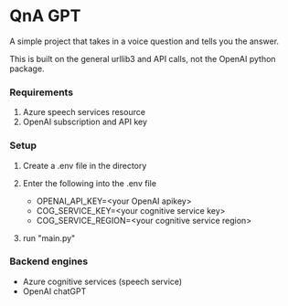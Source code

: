 # QnA GPT

A simple project that takes in a voice question and tells you the answer.

This is built on the general urllib3 and API calls, not the OpenAI python package. 

### Requirements

1. Azure speech services resource
2. OpenAI subscription and API key

### Setup

1. Create a .env file in the directory

2. Enter the following into the .env file

   - OPENAI_API_KEY=\<your OpenAI apikey>
   - COG_SERVICE_KEY=\<your cognitive service key>
   - COG_SERVICE_REGION=\<your cognitive service region>

3. run "main.py"

### Backend engines
- Azure cognitive services (speech service)
- OpenAI chatGPT